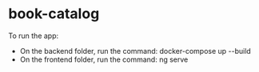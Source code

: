 # book-catalog
To run the app:
- On the backend folder, run the command: docker-compose up --build
- On the frontend folder, run the command: ng serve